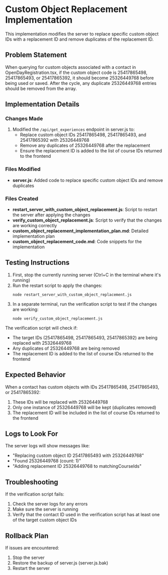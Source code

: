 # Custom Object Replacement Implementation

This implementation modifies the server to replace specific custom object IDs with a replacement ID and remove duplicates of the replacement ID.

## Problem Statement

When querying for custom objects associated with a contact in OpenDayRegistration.tsx, if the custom object code is 25417865498, 25417865493, or 25417865392, it should become 25326449768 before being used or saved. After the cycle, any duplicate 25326449768 entries should be removed from the array.

## Implementation Details

### Changes Made

1. Modified the `/api/get_experiences` endpoint in server.js to:
   - Replace custom object IDs 25417865498, 25417865493, and 25417865392 with 25326449768
   - Remove any duplicates of 25326449768 after the replacement
   - Ensure the replacement ID is added to the list of course IDs returned to the frontend

### Files Modified

- **server.js**: Added code to replace specific custom object IDs and remove duplicates

### Files Created

- **restart_server_with_custom_object_replacement.js**: Script to restart the server after applying the changes
- **verify_custom_object_replacement.js**: Script to verify that the changes are working correctly
- **custom_object_replacement_implementation_plan.md**: Detailed implementation plan
- **custom_object_replacement_code.md**: Code snippets for the implementation

## Testing Instructions

1. First, stop the currently running server (Ctrl+C in the terminal where it's running)
2. Run the restart script to apply the changes:
   ```
   node restart_server_with_custom_object_replacement.js
   ```
3. In a separate terminal, run the verification script to test if the changes are working:
   ```
   node verify_custom_object_replacement.js
   ```

The verification script will check if:
- The target IDs (25417865498, 25417865493, 25417865392) are being replaced with 25326449768
- Any duplicates of 25326449768 are being removed
- The replacement ID is added to the list of course IDs returned to the frontend

## Expected Behavior

When a contact has custom objects with IDs 25417865498, 25417865493, or 25417865392:
1. These IDs will be replaced with 25326449768
2. Only one instance of 25326449768 will be kept (duplicates removed)
3. The replacement ID will be included in the list of course IDs returned to the frontend

## Logs to Look For

The server logs will show messages like:
- "Replacing custom object ID 25417865493 with 25326449768"
- "Found 25326449768 (count: 1)"
- "Adding replacement ID 25326449768 to matchingCourseIds"

## Troubleshooting

If the verification script fails:
1. Check the server logs for any errors
2. Make sure the server is running
3. Verify that the contact ID used in the verification script has at least one of the target custom object IDs

## Rollback Plan

If issues are encountered:
1. Stop the server
2. Restore the backup of server.js (server.js.bak)
3. Restart the server